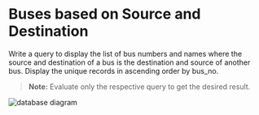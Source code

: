 # Buses based on Source and Destination

Write a query to display the list of bus numbers and names where the source and destination of a bus is the destination and source of another bus. Display the unique records in ascending order by bus_no.

> **Note:** 
> Evaluate only the respective query to get the desired result.

![database diagram](../../../database_1.jpg)
